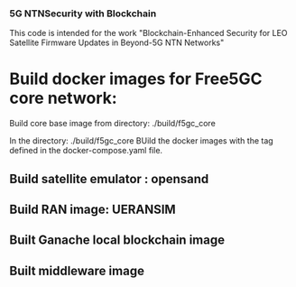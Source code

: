 ### 5G NTNSecurity  with Blockchain

This code is intended for the work "Blockchain-Enhanced Security for LEO Satellite Firmware Updates in Beyond-5G NTN Networks"

# Build docker images for Free5GC core network:

Build core base image from directory: ./build/f5gc_core

In the directory: ./build/f5gc_core
     BUild the docker images with the tag defined in the docker-compose.yaml file. 

## Build satellite emulator : opensand


## Build RAN image: UERANSIM


## Built Ganache local blockchain image

## Built middleware image 

